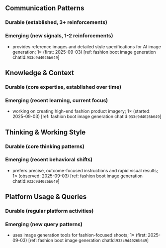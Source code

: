 ## Communication Patterns
### Durable (established, 3+ reinforcements)
### Emerging (new signals, 1-2 reinforcements)
- provides reference images and detailed style specifications for AI image generation; 1× (first: 2025-09-03) [ref: fashion boot image generation chatId:`933c9d4026b649`]

## Knowledge & Context
### Durable (core expertise, established over time)
### Emerging (recent learning, current focus)
- working on creating high-end fashion product imagery; 1× (started: 2025-09-03) [ref: fashion boot image generation chatId:`933c9d4026b649`]

## Thinking & Working Style
### Durable (core thinking patterns)
### Emerging (recent behavioral shifts)
- prefers precise, outcome-focused instructions and rapid visual results; 1× (observed: 2025-09-03) [ref: fashion boot image generation chatId:`933c9d4026b649`]

## Platform Usage & Queries
### Durable (regular platform activities)
### Emerging (new query patterns)
- uses image generation tools for fashion-focused shoots; 1× (first: 2025-09-03) [ref: fashion boot image generation chatId:`933c9d4026b649`]
